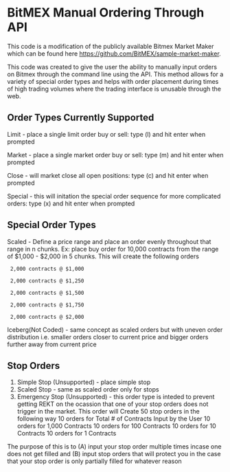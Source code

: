 BitMEX Manual Ordering Through API
===================

This code is a modification of the publicly available Bitmex Market Maker which can be found here https://github.com/BitMEX/sample-market-maker.

This code was created to give the user the ability to manually input orders on Bitmex through the command line using the API. This method allows for a variety of special order types and helps with order placement during times of high trading volumes where the trading interface is unusable through the web.


Order Types Currently Supported
------------------
Limit - place a single limit order buy or sell: type (l) and hit enter when prompted

Market - place a single market order buy or sell: type (m) and hit enter when prompted

Close - will market close all open positions: type (c) and hit enter when prompted

Special - this will initation the special order sequence for more complicated orders: type (x) and hit enter when prompted


Special Order Types
--------------------

Scaled - Define a price range and place an order evenly throughout that range in n chunks.
Ex: place buy order for 10,000 contracts from the range of $1,000 - $2,000 in 5 chunks. This will create the following orders 

     2,000 contracts @ $1,000
     
     2,000 contracts @ $1,250
     
     2,000 contracts @ $1,500
     
     2,000 contracts @ $1,750
     
     2,000 contracts @ $2,000

Iceberg(Not Coded) - same concept as scaled orders but with uneven order distribution i.e. smaller orders closer to current price and bigger orders further away from current price

Stop Orders
-----------
1. Simple Stop (Unsupported) - place simple stop
2. Scaled Stop - same as scaled order only for stops
3. Emergency Stop (Unsupported) - this order type is inteded to prevent getting REKT on the ocassion that one of your stop orders does not trigger in the market. This order will Create 50 stop orders in the following way
     10 orders for Total # of Contracts Input by the User
     10 orders for 1,000 Contracts
     10 orders for 100 Contracts
     10 orders for 10 Contracts
     10 orders for 1 Contracts

The purpose of this is to (A) input your stop order multiple times incase one does not get filled and (B) input stop orders that will protect you in the case that your stop order is only partially filled for whatever reason
